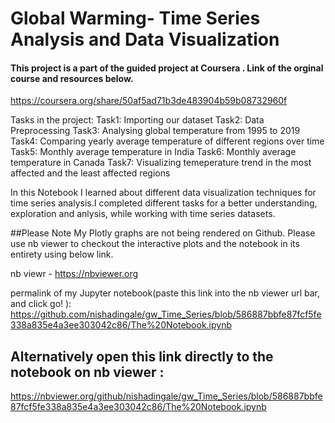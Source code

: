 # Global Warming- Time Series Analysis and Data Visualization

#### This project is a part of the guided project at Coursera . Link of the orginal course and resources below.
https://coursera.org/share/50af5ad71b3de483904b59b08732960f

Tasks in the project:
Task1: Importing our dataset 
Task2: Data Preprocessing
Task3: Analysing global temperature from 1995 to 2019
Task4: Comparing yearly average temperature of different regions over time
Task5: Monthly average temperature in India
Task6: Monthly average temperature in Canada
Task7: Visualizing temeperature trend in the most affected and the least affected regions

In this Notebook I learned about different data visualization techniques for time series analysis.I completed different tasks  for a better understanding, exploration and anlysis, while working with time series datasets.


##Please Note
My Plotly graphs are not being rendered on Github.
Please use nb viewer to checkout the interactive plots and the notebook in its entirety using below link.



nb viewr - https://nbviewer.org

permalink of my Jupyter notebook(paste this link into the nb viewer url bar, and click go! ): https://github.com/nishadingale/gw_Time_Series/blob/586887bbfe87fcf5fe338a835e4a3ee303042c86/The%20Notebook.ipynb


## Alternatively open this link directly to the notebook on nb viewer : 
https://nbviewer.org/github/nishadingale/gw_Time_Series/blob/586887bbfe87fcf5fe338a835e4a3ee303042c86/The%20Notebook.ipynb